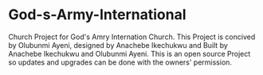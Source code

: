 # God-s-Army-International
Church Project for God's Amry Internation Church.
This Project is concived by Olubunmi Ayeni, designed by Anachebe Ikechukwu and Built by Anachebe Ikechukwu and Olubunmi Ayeni.
This is an open source Project so updates and upgrades can be done with the owners' permission.

